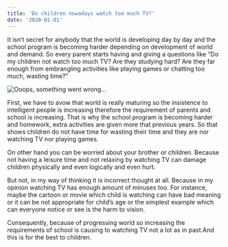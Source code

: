 ```yaml
---
title: 'Do children nowadays watch too much TV?'
date: '2020-01-01'
---
```


It isn’t secret for anybody that the world is developing day by day and the school program is becoming harder depending on development of world and demand. So every parent starts having and giving a questions like “Do my children not watch too much TV? Are they studying hard? Are they far enough from embrangling activities like playing games or chatting too much, wasting time?”

![Ooops, something went wrong... ](/images/children-addiction.jpg)

First, we have to avow that world is really maturing so the insistence to intelligent people is increasing therefore the requirement of parents and school is increasing. That is why the school program is becoming harder and homework, extra activities are given more that previous years. So that shows children do not have time for wasting their time and they are nor watching TV nor playing games.

On other hand you can be worried about your brother or children. Because not having a leisure time and not relaxing by watching TV can damage children physically and even logically and even hurt.

But not, in my way of thinking it is incorrect thought at all. Because in my opinion watching TV has enough amount of minuses too. For instance, maybe the cartoon or movie which child is watching can have bad meaning or it can be not appropriate for child’s age or the simplest example which can everyone notice or see is the harm to vision.

Consequently, because of progressing world so increasing the requirements of school is causing to watching TV not a lot as in past.And this is for the best to children.